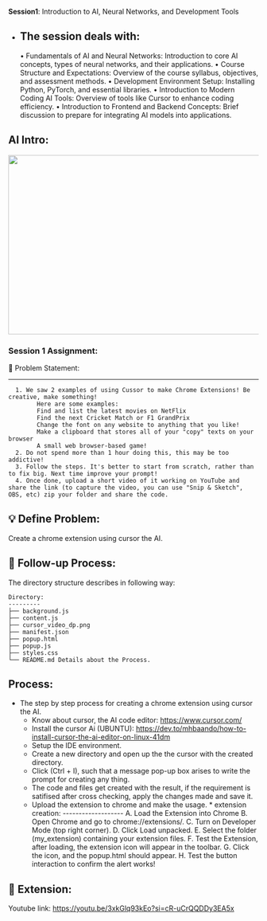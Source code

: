 **Session1**:  Introduction to AI, Neural Networks, and Development Tools

* The session deals with:
  ----------------------

  • Fundamentals of AI and Neural Networks: Introduction to core AI concepts, types of neural networks, and their applications.
  • Course Structure and Expectations: Overview of the course syllabus, objectives, and assessment methods.
  • Development Environment Setup: Installing Python, PyTorch, and essential libraries.
  • Introduction to Modern Coding AI Tools: Overview of tools like Cursor to enhance coding efficiency.
  • Introduction to Frontend and Backend Concepts: Brief discussion to prepare for integrating AI models into applications.
  
AI Intro:
--------

  <p float="left">
  <img src="https://github.com/user-attachments/assets/04fb7924-4693-4568-9de0-7a658bff5721" width = 540 height = 360>
</p>



### Session 1 Assignment: 

🔏 Problem Statement:

--------------------

      1. We saw 2 examples of using Cussor to make Chrome Extensions! Be creative, make something! 
            Here are some examples:
            Find and list the latest movies on NetFlix
            Find the next Cricket Match or F1 GrandPrix
            Change the font on any website to anything that you like!
            Make a clipboard that stores all of your "copy" texts on your browser
            A small web browser-based game!
      2. Do not spend more than 1 hour doing this, this may be too addictive! 
      3. Follow the steps. It's better to start from scratch, rather than to fix big. Next time improve your prompt!
      4. Once done, upload a short video of it working on YouTube and share the link (to capture the video, you can use "Snip & Sketch", OBS, etc) zip your folder and share the code.
          

💡 Define Problem:
------------------
 Create a chrome extension using cursor the AI. 
 
🚦 Follow-up Process:
-----------------
 The directory structure describes in following way:

    Directory: 
    ---------
    ├── background.js
    ├── content.js
    ├── cursor_video_dp.png
    ├── manifest.json
    ├── popup.html
    ├── popup.js
    ├── styles.css
    └── README.md Details about the Process.

  Process:
  -------
  * The step by step process for creating a chrome extension using cursor the AI.
      * Know about cursor, the AI code editor: https://www.cursor.com/
      * Install the cursor Ai (UBUNTU): https://dev.to/mhbaando/how-to-install-cursor-the-ai-editor-on-linux-41dm
      * Setup the IDE environment.
      * Create a new directory and open up the the cursor with the created directory.
      * Click (Ctrl + I), such that a message pop-up box arises to write the prompt for creating any thing.
      * The code and files get created with the result, if the requirement is satifised after cross checking, apply the changes made and save it.
      * Upload the extension to chrome and make the usage.
              * extension creation:
                -------------------
                  A. Load the Extension into Chrome
                  B. Open Chrome and go to chrome://extensions/.
                  C. Turn on Developer Mode (top right corner).
                  D. Click Load unpacked.
                  E. Select the folder (my_extension) containing your extension files.
                  F. Test the Extension, after loading, the extension icon will appear in the toolbar.
                  G. Click the icon, and the popup.html should appear.
                  H. Test the button interaction to confirm the alert works!




💊 Extension: 
--------------
 Youtube link: https://youtu.be/3xkGlq93kEo?si=cR-uCrQQDDy3EA5x

